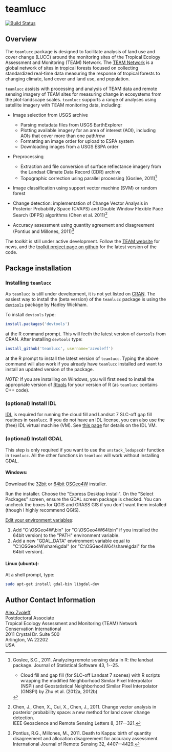 # teamlucc

[![Build Status](https://travis-ci.org/azvoleff/teamlucc.png)](https://travis-ci.org/azvoleff/teamlucc)

## Overview

The `teamlucc` package is designed to facilitate analysis of land use and cover 
change (LUCC) around the monitoring sites of the Tropical Ecology Assessment 
and Monitoring (TEAM) Network. The [TEAM Network](http://www.teamnetwork.org/) 
is a global network of sites in tropical forests focused on collecting 
standardized real-time data measuring the response of tropical forests to 
changing climate, land cover and land use, and population.

`teamlucc` assists with processing and analysis of TEAM data and remote sensing 
imagery of TEAM sites for measuring change in ecosystems from the 
plot-landscape scales. `teamlucc` supports a range of analyses using satellite 
imagery with TEAM monitoring data, including:

* Image selection from USGS archive
    * Parsing metadata files from USGS EarthExplorer
    * Plotting available imagery for an area of interest (AOI), including 
      AOIs that cover more than one path/row
    * Formatting an image order for upload to ESPA system
    * Downloading images from a USGS ESPA order

* Preprocessing
    * Extraction and file conversion of surface reflectance imagery from the 
      Landsat Climate Data Record (CDR) archive
    * Topographic correction using parallel processing (Goslee, 2011)[^1]

[^1]:
    Goslee, S.C., 2011. Analyzing remote sensing data in R: the landsat 
    package.  Journal of Statistical Software 43, 1--25.

    * Cloud fill and gap fill (for SLC-off Landsat 7 scenes) with R scripts 
      wrapping the modified Neighborhood Similar Pixel Interpolator (NSPI) and
      Geostatistical Neighborhood Similar Pixel Interpolator (GNSPI) by Zhu et 
      al. (2012a, 2012b)[^2][^3]

[^2]:
    Zhu, X., Gao, F., Liu, D., Chen, J., 2012a. A modified neighborhood similar 
    pixel interpolator approach for removing thick clouds in Landsat images.  
    Geoscience and Remote Sensing Letters, IEEE 9, 521--525.

[^3]:
    Zhu, X., Liu, D., Chen, J., 2012b. A new geostatistical approach for 
    filling gaps in Landsat ETM+ SLC-off images. Remote Sensing of Environment 
    124, 49--60.

    * Calculation of vegetation indices and image texture measures from 
      grey-level co-occurrence matrices (GLCMs)

* Image classification using support vector machine (SVM) or random forest

* Change detection: implementation of Change Vector Analysis in Posterior 
  Probability Space (CVAPS) and Double Window Flexible Pace Search (DFPS) 
  algorithms (Chen et al. 2011)[^4]

[^4]:
    Chen, J., Chen, X., Cui, X., Chen, J., 2011. Change vector analysis in 
    posterior probability space: a new method for land cover change detection.  
    IEEE Geoscience and Remote Sensing Letters 8, 317--321.


* Accuracy assessment using quantity agreement and disagreement (Pontius and 
  Millones, 2011)[^5]

[^5]:
    Pontius, R.G., Millones, M., 2011. Death to Kappa: birth of quantity 
    disagreement and allocation disagreement for accuracy assessment.  
    International Journal of Remote Sensing 32, 4407--4429.

The toolkit is still under active development. Follow the [TEAM 
website](http://www.teamnetwork.org/) for news, and the [toolkit project page
on github](https://github.com/azvoleff/teamlucc) for the latest version of the 
code.


## Package installation

### Installing `teamlucc`

As `teamlucc` is still under development, it is not yet listed on 
[CRAN](http://cran.r-project.org).  The easiest way to install the (beta 
version) of the `teamlucc` package is using the 
[`devtools`](http://cran.r-project.org/web/packages/devtools/index.html) 
package by Hadley Wickham.

To install `devtools` type:

```R
install.packages('devtools')
```

at the R command prompt. This will fecth the latest version of `devtools` from 
CRAN. After installing `devtools` type:

```R
install_github('teamlucc', username='azvoleff')
```

at the R prompt to install the latest version of `teamlucc`. Typing the above 
command will also work if you already have `teamlucc` installed and want to 
install an updated version of the package.

*NOTE:* If you are installing on Windows, you will first need to install the 
appropriate version of [Rtools](http://cran.r-project.org/bin/windows/Rtools/) 
for your version of R (as `teamlucc` contains C++ code).

### (optional) Install IDL
[IDL](http://www.exelisvis.com/ProductsServices/IDL.aspx) is required for 
running the cloud fill and Landsat 7 SLC-off gap fill routines in `teamlucc`. If 
you do not have an IDL license, you can also use the (free) IDL virtual 
machine (VM). See [this 
page](http://www.exelisvis.com/Support/HelpArticlesDetail/TabId/219/ArtMID/900/ArticleID/12395/The-IDL-Virtual-Machine.aspx) 
for details on the IDL VM.

### (optional) Install GDAL

This step is only required if you want to use the `unstack_ledapscdr` 
function in `teamlucc`. All the other functions in `teamlucc` will work without 
installing GDAL.

#### Windows:

Download the [32bit](http://download.osgeo.org/osgeo4w/osgeo4w-setup-x86.exe) 
or [
64bit](http://download.osgeo.org/osgeo4w/osgeo4w-setup-x86_64.exe) [OSGeo4W](http://trac.osgeo.org/osgeo4w/) installer.

Run the installer. Choose the "Express Desktop Install".  On the "Select 
Packages" screen, ensure the GDAL screen package is checked. You can uncheck 
the boxes for QGIS and GRASS GIS if you don't want them installed (though I 
highly recommend QGIS).

[Edit your environment variables](http://support.microsoft.com/kb/310519):

1. Add "C:\OSGeo4W\bin" (or "C:\OSGeo4W64\bin" if you installed the 64bit 
version) to the "PATH" environment variable.
2. Add a new "GDAL_DATA" environment variable equal to "C:\OSGeo4W\share\gdal" 
(or "C:\OSGeo4W64\share\gdal" for the 64bit version).

#### Linux (ubuntu):

At a shell prompt, type:

``` sh
sudo apt-get install gdal-bin libgdal-dev
```

## Author Contact Information

[Alex Zvoleff](mailto:azvoleff@conservation.org)  
Postdoctoral Associate  
Tropical Ecology Assessment and Monitoring (TEAM) Network  
Conservation International  
2011 Crystal Dr. Suite 500  
Arlington, VA 22202  
USA

